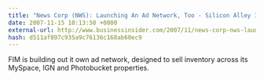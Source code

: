 ```yaml
---
title: "News Corp (NWS): Launching An Ad Network, Too - Silicon Alley Insider"
date: 2007-11-15 18:13:50 +0000
external-url: http://www.businessinsider.com/2007/11/news-corp-nws-launching-myspace-fim-ad-network
hash: d511af897c935a9c76136c168ab60ec9
---
```


FIM is building out it own ad network, designed to sell inventory across its MySpace, IGN and Photobucket properties.
